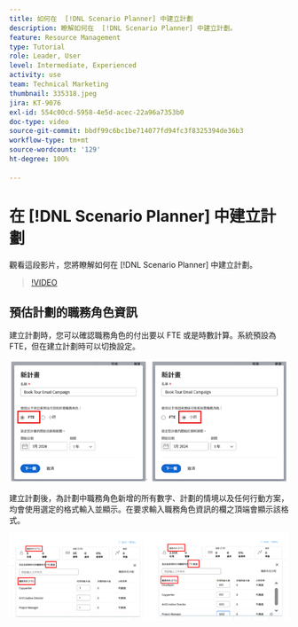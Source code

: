 ```yaml
---
title: 如何在  [!DNL Scenario Planner] 中建立計劃
description: 瞭解如何在  [!DNL Scenario Planner] 中建立計劃。
feature: Resource Management
type: Tutorial
role: Leader, User
level: Intermediate, Experienced
activity: use
team: Technical Marketing
thumbnail: 335318.jpeg
jira: KT-9076
exl-id: 554c00cd-5958-4e5d-acec-22a96a7353b0
doc-type: video
source-git-commit: bbdf99c6bc1be714077fd94fc3f8325394de36b3
workflow-type: tm+mt
source-wordcount: '129'
ht-degree: 100%

---
```


# 在 [!DNL Scenario Planner] 中建立計劃

觀看這段影片，您將瞭解如何在 [!DNL Scenario Planner] 中建立計劃。

>[!VIDEO](https://video.tv.adobe.com/v/335318/?quality=12&learn=on&enablevpops=1)

## 預估計劃的職務角色資訊

建立計劃時，您可以確認職務角色的付出要以 FTE 或是時數計算。系統預設為 FTE，但在建立計劃時可以切換設定。

![在「[!UICONTROL 新計劃]」視窗中選取「[!UICONTROL FTE]」或「[!UICONTROL 時數]」](assets/scenario-planner-1.png)

建立計劃後，為計劃中職務角色新增的所有數字、計劃的情境以及任何行動方案，均會使用選定的格式輸入並顯示。在要求輸入職務角色資訊的欄之頂端會顯示該格式。

![以 [!UICONTROL FTE] 或[!UICONTROL 時數]檢視資訊，其位於 [!DNL Scenario Planner]](assets/scenario-planner-2.png)
